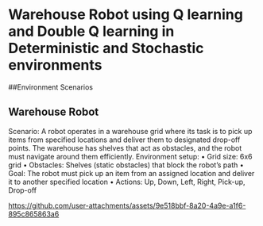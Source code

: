 # Warehouse Robot using Q learning and Double Q learning in Deterministic and Stochastic environments

##Environment Scenarios

## Warehouse Robot
Scenario: A robot operates in a warehouse grid where its task is to pick up items from specified locations
and deliver them to designated drop-off points. The warehouse has shelves that act as obstacles, and the
robot must navigate around them efficiently.
Environment setup:
• Grid size: 6x6 grid
• Obstacles: Shelves (static obstacles) that block the robot’s path
• Goal: The robot must pick up an item from an assigned location and deliver it to another specified
location
• Actions: Up, Down, Left, Right, Pick-up, Drop-off


https://github.com/user-attachments/assets/9e518bbf-8a20-4a9e-a1f6-895c865863a6


